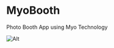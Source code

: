 MyoBooth
=======================
Photo Booth App using Myo Technology

![Alt](https://d1yjwyup50ou7g.cloudfront.net/static/9c8e3ab/img/fb_myo.jpg)
